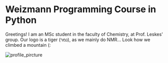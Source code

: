# Weizmann Programming Course in Python

Greetings!
I am an MSc student in the faculty of Chemistry, at Prof. Leskes' group.
Our logo is a tiger (נמר), as we mainly do NMR...
Look how we climbed a mountain (:

![profile_pircture](/home/yuvak/downloads/profile_pic.jpg)

